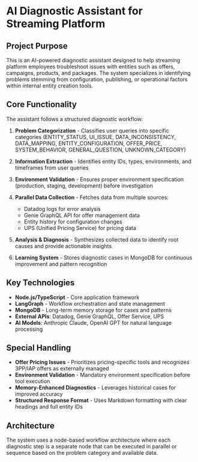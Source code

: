 # AI Diagnostic Assistant for Streaming Platform

## Project Purpose

This is an AI-powered diagnostic assistant designed to help streaming platform employees troubleshoot issues with entities such as offers, campaigns, products, and packages. The system specializes in identifying problems stemming from configuration, publishing, or operational factors within internal entity creation tools.

## Core Functionality

The assistant follows a structured diagnostic workflow:

1. **Problem Categorization** - Classifies user queries into specific categories (ENTITY_STATUS, UI_ISSUE, DATA_INCONSISTENCY, DATA_MAPPING, ENTITY_CONFIGURATION, OFFER_PRICE, SYSTEM_BEHAVIOR, GENERAL_QUESTION, UNKNOWN_CATEGORY)

2. **Information Extraction** - Identifies entity IDs, types, environments, and timeframes from user queries

3. **Environment Validation** - Ensures proper environment specification (production, staging, development) before investigation

4. **Parallel Data Collection** - Fetches data from multiple sources:
   - Datadog logs for error analysis
   - Genie GraphQL API for offer management data
   - Entity history for configuration changes
   - UPS (Unified Pricing Service) for pricing data

5. **Analysis & Diagnosis** - Synthesizes collected data to identify root causes and provide actionable insights

6. **Learning System** - Stores diagnostic cases in MongoDB for continuous improvement and pattern recognition

## Key Technologies

- **Node.js/TypeScript** - Core application framework
- **LangGraph** - Workflow orchestration and state management
- **MongoDB** - Long-term memory storage for cases and patterns
- **External APIs**: Datadog, Genie GraphQL, Offer Service, UPS
- **AI Models**: Anthropic Claude, OpenAI GPT for natural language processing

## Special Handling

- **Offer Pricing Issues** - Prioritizes pricing-specific tools and recognizes 3PP/IAP offers as externally managed
- **Environment Validation** - Mandatory environment specification before tool execution
- **Memory-Enhanced Diagnostics** - Leverages historical cases for improved accuracy
- **Structured Response Format** - Uses Markdown formatting with clear headings and full entity IDs

## Architecture

The system uses a node-based workflow architecture where each diagnostic step is a separate node that can be executed in parallel or sequence based on the problem category and available data.